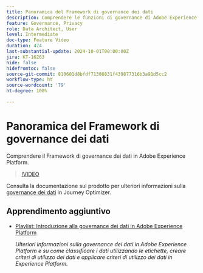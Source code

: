 ```yaml
---
title: Panoramica del Framework di governance dei dati
description: Comprendere le funzioni di governance di Adobe Experience Platform.
feature: Governance, Privacy
role: Data Architect, User
level: Intermediate
doc-type: Feature Video
duration: 474
last-substantial-update: 2024-10-01T00:00:00Z
jira: KT-16263
hide: false
hidefromtoc: false
source-git-commit: 810601d8bfdf71386831f439877316b3a91d5cc2
workflow-type: ht
source-wordcount: '79'
ht-degree: 100%

---
```



# Panoramica del Framework di governance dei dati

Comprendere il Framework di governance dei dati in Adobe Experience Platform.

>[!VIDEO](https://video.tv.adobe.com/v/35476/?learn=on&captions=ita)

Consulta la documentazione sul prodotto per ulteriori informazioni sulla [governance dei dati](https://experienceleague.adobe.com/it/docs/journey-optimizer/using/privacy/action-privacy-restricted) in Journey Optimizer.

## Apprendimento aggiuntivo

* [Playlist: Introduzione alla governance dei dati in Adobe Experience Platform](https://experienceleague.adobe.com/it/playlists/experience-platform-get-started-with-data-governance)

  *Ulteriori informazioni sulla governance dei dati in Adobe Experience Platform e su come classificare i dati utilizzando le etichette, creare criteri di utilizzo dei dati e applicare criteri di utilizzo dei dati in Experience Platform.*
